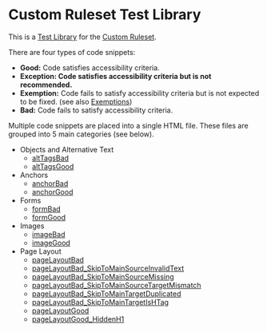 # Custom Ruleset Test Library
This is a <a href='../README.md#test-library'>Test Library</a> for the <a href="../../rulesets/README.md#custom-ruleset">Custom Ruleset</a>.

There are four types of code snippets:
<ul>
<li><b>Good:</b> Code satisfies accessibility criteria.</li>
<li><b>Exception: Code satisfies accessibility criteria but is not recommended.</b></li>
<li><b>Exemption:</b> Code fails to satisfy accessibility criteria but is not expected to be fixed.  (see also <a href='../README.md#exemptions'>Exemptions</a>)</li>
<li><b>Bad:</b> Code fails to satisfy accessibility criteria.</li>
</ul>

Multiple code snippets are placed into a single HTML file.  These files are grouped into 5 main categories (see below).

<ul>

<li>Objects and Alternative Text
<ul>
<li><a href='https://htmlpreview.github.io/?https://github.com/ebay/accessibility-ruleset-runner/blob/master/rulesets/tests/input/altTagsBad.html'>altTagsBad</a></li>
<li><a href='https://htmlpreview.github.io/?https://github.com/ebay/accessibility-ruleset-runner/blob/master/rulesets/tests/input/altTagsGood.html'>altTagsGood</a></li>
</ul>
</li>

<li>Anchors
<ul>
<li><a href='https://htmlpreview.github.io/?https://github.com/ebay/accessibility-ruleset-runner/blob/master/rulesets/tests/input/anchorBad.html'>anchorBad</a></li>
<li><a href='https://htmlpreview.github.io/?https://github.com/ebay/accessibility-ruleset-runner/blob/master/rulesets/tests/input/anchorGood.html'>anchorGood</a></li>
</ul>
</li>

<li>Forms
<ul>
<li><a href='https://htmlpreview.github.io/?https://github.com/ebay/accessibility-ruleset-runner/blob/master/rulesets/tests/input/formBad.html'>formBad</a></li>
<li><a href='https://htmlpreview.github.io/?https://github.com/ebay/accessibility-ruleset-runner/blob/master/rulesets/tests/input/formGood.html'>formGood</a></li>
</ul>
</li>

<li>Images
<ul>
<li><a href='https://htmlpreview.github.io/?https://github.com/ebay/accessibility-ruleset-runner/blob/master/rulesets/tests/input/imageBad.html'>imageBad</a></li>
<li><a href='https://htmlpreview.github.io/?https://github.com/ebay/accessibility-ruleset-runner/blob/master/rulesets/tests/input/imageGood.html'>imageGood</a></li>
</ul>
</li>

<li>Page Layout
<ul>
<li><a href='https://htmlpreview.github.io/?https://github.com/ebay/accessibility-ruleset-runner/blob/master/rulesets/tests/input/pageLayoutBad.html'>pageLayoutBad</a></li>
<li><a href='https://htmlpreview.github.io/?https://github.com/ebay/accessibility-ruleset-runner/blob/master/rulesets/tests/input/pageLayoutBad_SkipToMainSourceInvalidText.html'>pageLayoutBad_SkipToMainSourceInvalidText</a></li>
<li><a href='https://htmlpreview.github.io/?https://github.com/ebay/accessibility-ruleset-runner/blob/master/rulesets/tests/input/pageLayoutBad_SkipToMainSourceMissing.html'>pageLayoutBad_SkipToMainSourceMissing</a></li>
<li><a href='https://htmlpreview.github.io/?https://github.com/ebay/accessibility-ruleset-runner/blob/master/rulesets/tests/input/pageLayoutBad_SkipToMainSourceTargetMismatch.html'>pageLayoutBad_SkipToMainSourceTargetMismatch</a></li>
<li><a href='https://htmlpreview.github.io/?https://github.com/ebay/accessibility-ruleset-runner/blob/master/rulesets/tests/input/pageLayoutBad_SkipToMainTargetDuplicated.html'>pageLayoutBad_SkipToMainTargetDuplicated</a></li>
<li><a href='https://htmlpreview.github.io/?https://github.com/ebay/accessibility-ruleset-runner/blob/master/rulesets/tests/input/pageLayoutBad_SkipToMainTargetIsHTag.html'>pageLayoutBad_SkipToMainTargetIsHTag</a></li>
<li><a href='https://htmlpreview.github.io/?https://github.com/ebay/accessibility-ruleset-runner/blob/master/rulesets/tests/input/pageLayoutGood.html'>pageLayoutGood</a></li>
<li><a href='https://htmlpreview.github.io/?https://github.com/ebay/accessibility-ruleset-runner/blob/master/rulesets/tests/input/pageLayoutGood_HiddenH1.html'>pageLayoutGood_HiddenH1</a></li>
</ul>
</li>

</ul>